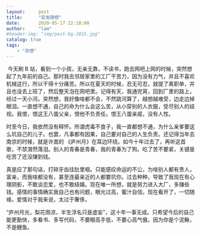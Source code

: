 ```yaml
---
layout:     post
title:      "突发随想"
date:       2020-05-17 22:18:00
author:     "lam"
#header-img: "img/post-bg-2015.jpg"
catalog: true
tags:
    - "杂想"
---
```


​    今天刷 B 站，看到一个小孩，无亲无靠，不读书，跑去网吧上网的时候，突然想起了九年前的自己。那时我去邻居家里的工厂干苦力，因为没有力气，并且不喜欢机械这行，所以干得十分痛苦。所以在夏天的时候，忍无可忍，就提了离职单，并且也没去上班了，然后整天泡在网吧里。记得有天，我通完宵，回到厂里的路上，经过一天小河。突然想，我好像啥都不会，不然跳河算了，越想越难受，边走边掉眼泪。一直想不通，自己的命为什么会这么苦，从小穿别的人衣服，受尽别人的歧视。我恨，恨这王八蛋父亲，恨他不负责任。恨王八蛋亲戚，没有人性。

   时至今日，我依然没有释怀。所谓虎毒不食子，我一直都想不通，为什么亲爹要这么坑自己的儿子。也罢，凡事都有因果，自己要对自己的人生负责。还记得当年去南京的时候，就是许嵩的 《庐州月》在耳边环绕。如今十年过去了，再听这首歌，不禁潸然落泪。别人的青春是青春，我的青春为了狗。吃了苦不要紧，关键是吃苦了还没赚到钱。

  真是应了那句话，打碎牙齿往肚里咽。只能感叹命运的不公，为啥别人都有贵人，富亲，而我啥都没有，甚至连最亲近的人都要坑你。过去种种，导致了我现在有心理阴影，不敢谈恋爱，也不敢结婚。现在唯一所想，就是努力进入大厂，多赚些钱。感情的事情确实我自己也有问题，眼光过高，蜜汁自信。现在看开了，一切随缘。爱情对于我来说，太过于奢侈。

 “庐州月光，梨花雨凉，半生浮名只是虚妄”，这十年一事无成。只希望今后的自己能更勤快，多看书、多写代码，不要眼高手低，不要心高气傲。因为你是个泥鳅，不是鲤鱼。